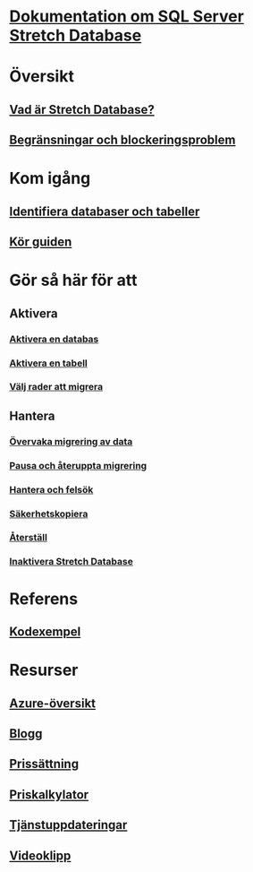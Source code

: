 # [Dokumentation om SQL Server Stretch Database](index.md)

# Översikt
## [Vad är Stretch Database?](/sql/sql-server/stretch-database/stretch-database)
## [Begränsningar och blockeringsproblem](/sql/sql-server/stretch-database/limitations-for-stretch-database)

# Kom igång
## [Identifiera databaser och tabeller](/sql/sql-server/stretch-database/stretch-database-databases-and-tables-stretch-database-advisor)
## [Kör guiden](/sql/sql-server/stretch-database/get-started-by-running-the-enable-database-for-stretch-wizard)

# Gör så här för att
## Aktivera
### [Aktivera en databas](/sql/sql-server/stretch-database/enable-stretch-database-for-a-database)
### [Aktivera en tabell](/sql/sql-server/stretch-database/enable-stretch-database-for-a-table)
### [Välj rader att migrera](/sql/sql-server/stretch-database/select-rows-to-migrate-by-using-a-filter-function-stretch-database)
## Hantera
### [Övervaka migrering av data](/sql/sql-server/stretch-database/monitor-and-troubleshoot-data-migration-stretch-database)
### [Pausa och återuppta migrering](/sql/sql-server/stretch-database/pause-and-resume-data-migration-stretch-database)
### [Hantera och felsök](/sql/sql-server/stretch-database/manage-and-troubleshoot-stretch-database)
### [Säkerhetskopiera](/sql/sql-server/stretch-database/backup-stretch-enabled-databases-stretch-database)
### [Återställ](/sql/sql-server/stretch-database/restore-stretch-enabled-databases-stretch-database)
### [Inaktivera Stretch Database](/sql/sql-server/stretch-database/disable-stretch-database-and-bring-back-remote-data)

# Referens
## [Kodexempel](https://azure.microsoft.com/en-us/resources/samples/?service=sql-server-database)

# Resurser
## [Azure-översikt](https://azure.microsoft.com/roadmap/)
## [Blogg](https://blogs.technet.microsoft.com/dataplatforminsider/tag/stretch-database/)
## [Prissättning](https://azure.microsoft.com/pricing/details/sql-server-stretch-database/)
## [Priskalkylator](https://azure.microsoft.com/pricing/calculator/)
## [Tjänstuppdateringar](https://azure.microsoft.com/updates/?product=sql-server-stretch-database)
## [Videoklipp](https://azure.microsoft.com/documentation/videos/index/?services=sql-server-stretch-database)
